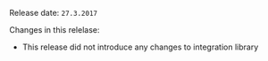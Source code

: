 Release date: `27.3.2017`

Changes in this relelase:
* This release did not introduce any changes to integration library


